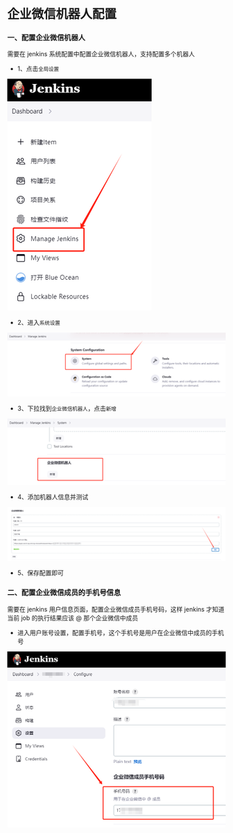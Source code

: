# 企业微信机器人配置

### 一、配置企业微信机器人

需要在 jenkins 系统配置中配置企业微信机器人，支持配置多个机器人

- 1、点击`全局设置`

![](images/stage1-1.png)

- 2、进入`系统设置`

![](images/stage1-2.png)

- 3、下拉找到`企业微信机器人`，点击`新增`

![](images/stage1-3.png)

- 4、添加机器人信息并测试

![](images/stage1-4.png)

- 5、保存配置即可

### 二、配置企业微信成员的手机号信息

需要在 jenkins 用户信息页面，配置企业微信成员手机号码，这样 jenkins 才知道当前 job 的执行结果应该 @ 那个企业微信中成员

- 进入用户账号设置，配置手机号，这个手机号是用户在企业微信中成员的手机号

![](images/stage2-1.png)
